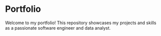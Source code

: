 # Portfolio
Welcome to my portfolio! This repository showcases my projects and skills as a passionate software engineer and data analyst.
